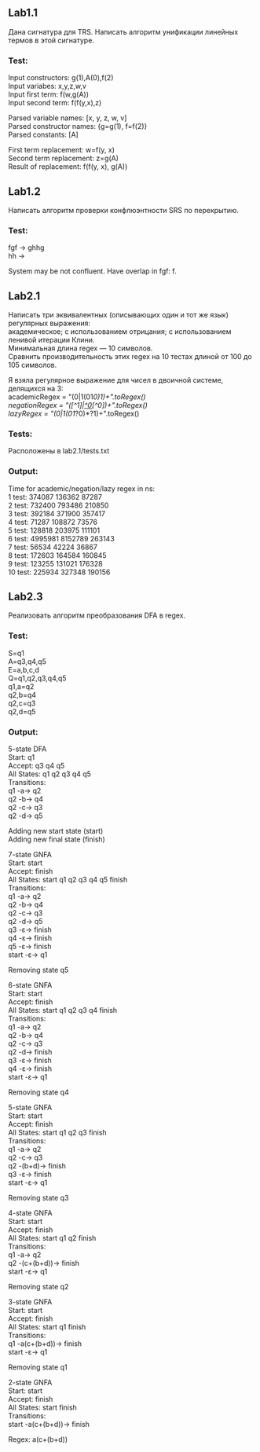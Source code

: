 ## Lab1.1

Дана сигнатура для TRS. Написать алгоритм
унификации линейных термов в этой сигнатуре.

### Test:

Input constructors: g(1),A(0),f(2)  
Input variabes: x,y,z,w,v  
Input first term: f(w,g(A))  
Input second term: f(f(y,x),z)  

Parsed variable names: [x, y, z, w, v]  
Parsed constructor names: {g=g(1), f=f(2)}  
Parsed constants: [A]  

First term replacement: w=f(y, x)  
Second term replacement: z=g(A)  
Result of replacement: f(f(y, x), g(A)) 

## Lab1.2

Написать алгоритм проверки конфлюэнтности SRS по перекрытию.

### Test:

fgf -> ghhg  
hh ->  

System may be not confluent.
Have overlap in fgf: f.

## Lab2.1

Написать три эквивалентных (описывающих один и тот же язык) регулярных выражения:   
академическое; с использованием отрицания; с использованием ленивой итерации Клини.   
Минимальная длина regex — 10 символов.   
Сравнить производительность этих regex на 10 тестах длиной от 100 до 105 символов.  

Я взяла регулярное выражение для чисел в двоичной системе, делящихся на 3:  
academicRegex = "(0|1(01*0)*1)+".toRegex()  
negationRegex = "([^1]|[^0]([^1][^0]*[^1])*[^0])+".toRegex()  
lazyRegex = "(0|1(01*?0)*?1)+".toRegex()  

### Tests:

Расположены в lab2.1/tests.txt

### Output:

Time for academic/negation/lazy regex in ns:   
1 test: 	374087	136362	87287  
2 test: 	732400	793486	210850  
3 test: 	392184	371900	357417  	  
4 test: 	71287	108872	73576  	  
5 test: 	128818	203975	111101  
6 test: 	4995981	8152789	263143  	  
7 test: 	56534	42224	36867  	  
8 test: 	172603	164584	160845  
9 test: 	123255	131021	176328  	  
10 test: 	225934	327348	190156  	  

## Lab2.3

Реализовать алгоритм преобразования DFA в regex.

### Test:

S=q1  
A=q3,q4,q5  
E=a,b,c,d  
Q=q1,q2,q3,q4,q5  
q1,a=q2  
q2,b=q4  
q2,c=q3  
q2,d=q5  

### Output:

5-state DFA  
Start: q1  
Accept: q3 q4 q5   
All States: q1 q2 q3 q4 q5   
Transitions:   
q1 -a-> q2  
q2 -b-> q4  
q2 -c-> q3  
q2 -d-> q5  

Adding new start state (start)  
Adding new final state (finish)  

7-state GNFA  
Start: start  
Accept: finish   
All States: start q1 q2 q3 q4 q5 finish   
Transitions:   
q1 -a-> q2  
q2 -b-> q4  
q2 -c-> q3  
q2 -d-> q5  
q3 -ε-> finish  
q4 -ε-> finish  
q5 -ε-> finish  
start -ε-> q1  

Removing state q5  

6-state GNFA    
Start: start  
Accept: finish   
All States: start q1 q2 q3 q4 finish   
Transitions:   
q1 -a-> q2  
q2 -b-> q4  
q2 -c-> q3  
q2 -d-> finish  
q3 -ε-> finish  
q4 -ε-> finish  
start -ε-> q1  

Removing state q4  

5-state GNFA  
Start: start  
Accept: finish   
All States: start q1 q2 q3 finish   
Transitions:   
q1 -a-> q2  
q2 -c-> q3  
q2 -(b+d)-> finish  
q3 -ε-> finish  
start -ε-> q1  

Removing state q3  

4-state GNFA  
Start: start  
Accept: finish   
All States: start q1 q2 finish   
Transitions:   
q1 -a-> q2  
q2 -(c+(b+d))-> finish  
start -ε-> q1  

Removing state q2  

3-state GNFA  
Start: start  
Accept: finish   
All States: start q1 finish   
Transitions:   
q1 -a(c+(b+d))-> finish  
start -ε-> q1  

Removing state q1  

2-state GNFA  
Start: start  
Accept: finish   
All States: start finish   
Transitions:   
start -a(c+(b+d))-> finish  

Regex: a(c+(b+d))  
